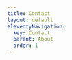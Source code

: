 ```yaml
---
title: Contact
layout: default
eleventyNavigation:
  key: Contact
  parent: About
  order: 1
---
```


<div id="formkeep-embed" data-formkeep-url="https://formkeep.com/p/3e1a4d278b20f455db7453190c086962?embedded=1"></div>

<script type="text/javascript" src="https://pym.nprapps.org/pym.v1.min.js"></script>
<script type="text/javascript"
  src="https://formkeep-production-herokuapp-com.global.ssl.fastly.net/formkeep-embed.js"></script>
<script>
  const formkeepEmbed = document.querySelector('#formkeep-embed')
  formkeepEmbed.addEventListener('formkeep-embed:submitting', _event => {
    console.log('Submitting form...')
  })

  formkeepEmbed.addEventListener('formkeep-embed:submitted', _event => {
    console.log('Submitted form...')
  })
</script>